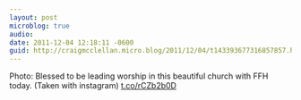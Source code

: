 ```yaml
---
layout: post
microblog: true
audio: 
date: 2011-12-04 12:18:11 -0600
guid: http://craigmcclellan.micro.blog/2011/12/04/t143393677316857857.html
---
```

Photo: Blessed to be leading worship in this beautiful church with FFH today. (Taken with instagram) [t.co/rCZb2b0D](http://t.co/rCZb2b0D)
